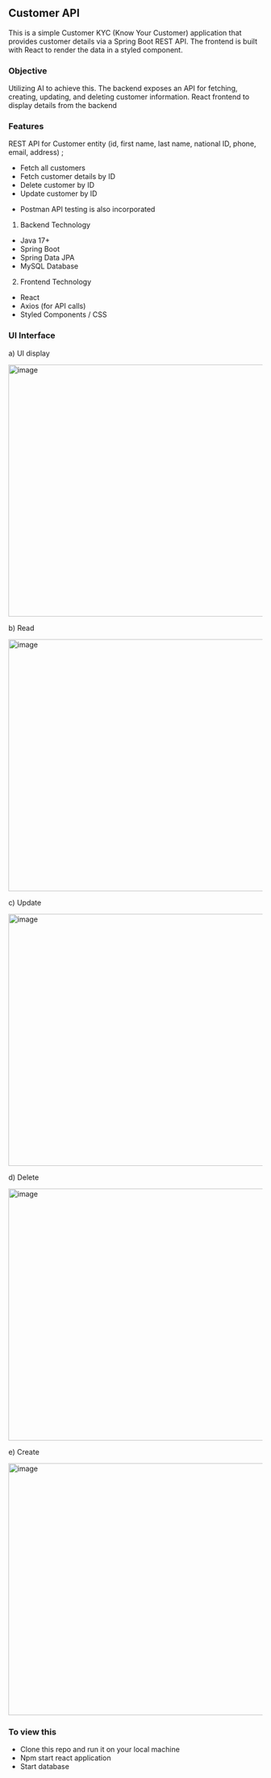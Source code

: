 ## Customer API

This is a simple Customer KYC (Know Your Customer) application that provides customer details via a Spring Boot REST API. 
The frontend is built with React to render the data in a styled component.

### Objective

Utilizing AI to achieve this.
The backend exposes an API for fetching, creating, updating, and deleting customer information. 
React frontend to display details from the backend

### Features

REST API for Customer entity (id, first name, last name, national ID, phone, email, address) ;

  - Fetch all customers
  - Fetch customer details by ID
  - Delete customer by ID
  - Update customer by ID

  * Postman API testing is also incorporated


1. Backend Technology

  - Java 17+
  - Spring Boot
  - Spring Data JPA
  - MySQL Database

2. Frontend Technology

  - React
  - Axios (for API calls)
  - Styled Components / CSS

### UI Interface
    
   a) UI display

   <img width="700" height="500" alt="image" src="https://github.com/user-attachments/assets/e0eef887-cf2f-4b84-92d3-f422f8e97453" />

   b) Read

   <img width="700" height="500" alt="image" src="https://github.com/user-attachments/assets/12f4850d-63c3-425b-a7a4-a9a1cb72a8f5" />

   c) Update

   <img width="700" height="500" alt="image" src="https://github.com/user-attachments/assets/b27f67ce-6527-4019-98f8-fb21b2b57db3" />

   d) Delete
   
   <img width="700" height="500" alt="image" src="https://github.com/user-attachments/assets/769b5577-e9fc-4b65-bc6f-b5ef2a0c5a97" />

   e) Create

   <img width="700" height="500" alt="image" src="https://github.com/user-attachments/assets/e4e1b560-98bd-47b2-b5da-863b826e0659" />

### To view this

  - Clone this repo and run it on your local machine
  - Npm start react application 
  - Start database
   

